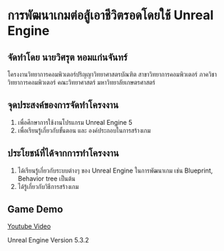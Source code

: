 # การพัฒนาเกมต่อสู้เอาชีวิตรอดโดยใช้ Unreal Engine 
## จัดทำโดย นายวิศรุต หอมแก่นจันทร์

โครงงานวิทยาการคอมพิวเตอร์ปริญญาวิทยาศาสตรบัณฑิต สาขาวิทยาการคอมพิวเตอร์ ภาควิชาวิทยาการคอมพิวเตอร์ คณะวิทยาศาสตร์ มหาวิทยาลัยเกษตรศาสตร์

## จุดประสงค์ของการจัดทำโครงงาน
1. เพื่อศึกษาการใช้งานโปรแกรม Unreal Engine 5
2. เพื่อเรียนรู้เกี่ยวกับขั้นตอน และ องค์ประกอบในการสร้างเกม

## ประโยชน์ที่ได้จากการทำโครงงาน
1. ได้เรียนรู้เกี่ยวกับระบบต่างๆ ของ Unreal Engine ในการพัฒนาเกม เช่น Blueprint, Behavior tree เป็นต้น
2. ได้รู้เกี่ยวกับวิธีการสร้างเกม

## Game Demo
[Youtube Video](https://www.youtube.com/watch?v=i5GOQx_vsvw)

Unreal Engine Version 5.3.2
